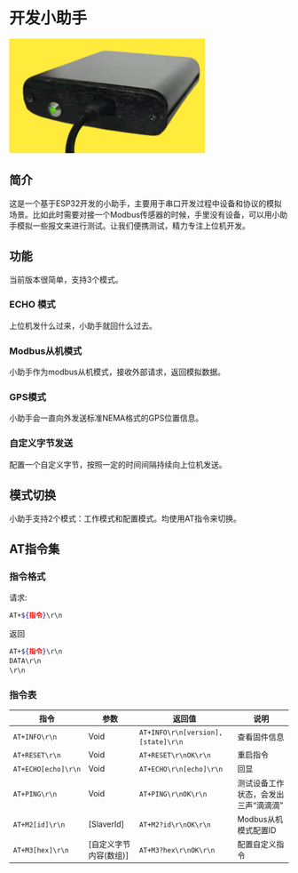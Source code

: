<!--
 Copyright (C) 2024 wwhai

 This program is free software: you can redistribute it and/or modify
 it under the terms of the GNU Affero General Public License as
 published by the Free Software Foundation, either version 3 of the
 License, or (at your option) any later version.

 This program is distributed in the hope that it will be useful,
 but WITHOUT ANY WARRANTY; without even the implied warranty of
 MERCHANTABILITY or FITNESS FOR A PARTICULAR PURPOSE.  See the
 GNU Affero General Public License for more details.

 You should have received a copy of the GNU Affero General Public License
 along with this program.  If not, see <https://www.gnu.org/licenses/>.
-->

# 开发小助手
![1723272314036](image/readme/1723272314036.png)
## 简介
这是一个基于ESP32开发的小助手，主要用于串口开发过程中设备和协议的模拟场景。比如此时需要对接一个Modbus传感器的时候，手里没有设备，可以用小助手模拟一些报文来进行测试。让我们便携测试，精力专注上位机开发。
## 功能
当前版本很简单，支持3个模式。
### ECHO 模式
上位机发什么过来，小助手就回什么过去。
### Modbus从机模式
小助手作为modbus从机模式，接收外部请求，返回模拟数据。
### GPS模式
小助手会一直向外发送标准NEMA格式的GPS位置信息。
### 自定义字节发送
配置一个自定义字节，按照一定的时间间隔持续向上位机发送。

## 模式切换
小助手支持2个模式：工作模式和配置模式。均使用AT指令来切换。

## AT指令集
### 指令格式
请求:
```sh
AT+${指令}\r\n
```
返回
```sh
AT+${指令}\r\n
DATA\r\n
\r\n
```
### 指令表
| 指令                | 参数                   | 返回值                             | 说明                                 |
| ------------------- | ---------------------- | ---------------------------------- | ------------------------------------ |
| `AT+INFO\r\n`       | Void                   | `AT+INFO\r\n[version],[state]\r\n` | 查看固件信息                         |
| `AT+RESET\r\n`      | Void                   | `AT+RESET\r\nOK\r\n`               | 重启指令                             |
| `AT+ECHO[echo]\r\n` | Void                   | `AT+ECHO\r\n[echo]\r\n`            | 回显                                 |
| `AT+PING\r\n`       | Void                   | `AT+PING\r\nOK\r\n`                | 测试设备工作状态，会发出三声“滴滴滴” |
| `AT+M2[id]\r\n`     | [SlaverId]             | `AT+M2?id\r\nOK\r\n`               | Modbus从机模式配置ID                 |
| `AT+M3[hex]\r\n`    | [自定义字节内容(数组)] | `AT+M3?hex\r\nOK\r\n`              | 配置自定义指令                       |